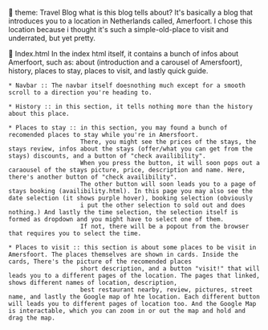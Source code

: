💭 theme: Travel Blog
    what is this blog tells about? It's basically a blog that introduces you to a location in Netherlands called, Amerfoort.
    I chose this location because i thought it's such a simple-old-place to visit and underrated, but yet pretty.
    
🔅 Index.html
    In the index html itself, it contains a bunch of infos about Amerfoort, such as: about (introduction and a carousel of Amersfoort), history, places to stay, places to visit, and lastly quick guide.
    
    * Navbar :: The navbar itself doesnothing much except for a smooth scroll to a direction you're heading to.
    
    * History :: in this section, it tells nothing more than the history about this place.
    
    * Places to stay :: in this section, you may found a bunch of recomended places to stay while you're in Amersfoort.
                        There, you might see the prices of the stays, the stays review, infos about the stays (offer/what you can get from the stays) discounts, and a button of "check availibility".
                        When you press the button, it will soon pops out a caraousel of the stays picture, price, description and name. Here, there's another button of "check availibility".
                        The other button will soon leads you to a page of stays booking (availibility.html). In this page you may also see the date selection (it shows purple hover), booking selection (obviously
                        i put the other selection to sold out and does nothing.) And lastly the time selection, the selection itself is formed as dropdown and you might have to select one of them.
                        If not, there will be a popout from the browser that requires you to select the time.
                        
    * Places to visit :: this section is about some places to be visit in Amersfoort. The places themselves are shown in cards. Inside the cards, There's the picture of the recomended places
                        short description, and a button "visit!" that will leads you to a different pages of the location. The pages that linked, shows different names of location, description,
                        best restaurant nearby, review, pictures, street name, and lastly the Google map of hte location. Each different button will leads you to different pages of location too. And the Google Map is interactable, which you can zoom in or out the map and hold and drag the map.
